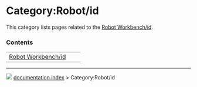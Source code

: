 # Category:Robot/id
This category lists pages related to the [Robot Workbench/id](Robot_Workbench/id.md).

### Contents

|     |     |     |
| --- | --- | --- |
| [Robot Workbench/id](Robot_Workbench/id.md) |



---
![](images/Right_arrow.png) [documentation index](../README.md) > Category:Robot/id
